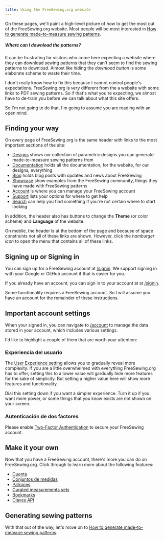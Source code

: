 ```yaml
---
title: Using the FreeSewing.org website
---
```


On these pages, we'll paint a high-level picture of how to get the most out of the FreeSewing.org website. Most people will be most interested in [How to generate made-to-measure sewing patterns](/docs/about/site/draft/).


<Comment by="joost">

##### Where can I download the patterns?
It can be frustrating for visitors who come here expecting a website where they can download sewing patterns that they can't seem to find the sewing patterns to download. Almost like hiding the *download button* is some elaborate scheme to waste their time.

I don't really know how to fix this because I cannot control people's expectations.
FreeSewing.org is _very_ different from the a website with some links to PDF sewing patterns.
So if that's what you're expecting, we almost have to de-train you before we can talk about what this site offers.

So I'm not going to do that. I'm going to assume you are reading with an open mind.

</Comment>

## Finding your way

On every page of FreeSewing.org is the same header with links to the most important sections of the site:

- [Designs](/designs/) shows our collection of parametric designs you can generate made-to-measure sewing patterns from
- [Documentation](/documentation/) holds all the documentation, for the website, for our designs, everything
- [Blog](/blog/) holds blog posts with updates and news about FreeSewing
- [Showcase](/showcase/) show examples from the FreeSewing community, things they have made with FreeSewing patterns
- [Account](/account/) is where you can manage your FreeSewing account
- [Support](/support/) lists your options for where to get help
- [Search](/search/) can help you find something if you're not certain where to start looking

In addition, the header also has buttons to change the **Theme** (or color scheme) and **Language** of the website.

On mobile, the header is at the bottom of the page and because of space constraints not all of these links are shown. However, click the *hamburger icon* to open the menu that contains all of these links.

## Signing up or Signing in

You can sign up for a FreeSewing account at [/signin](/signin/). We support signing in with your Google or GitHub account if that is easier for you.

If you already have an account, you can sign in to your account at at [/signin](/signin/).

Some functionality requires a FreeSewing account. So I will assume you have an account for the remainder of these instructions.

## Important account settings

When your signed in, you can navigate to [/account](/account/) to manage the data stored in your account, which includes various settings.

I'd like to highlight a couple of them that are worth your attention:

### Experiencia del usuario

The [User Experience setting](/account/control/) allows you to gradually reveal more complexity. If you are a little overwhelmed with everything FreeSewing.org has to offer, setting this to a lower value will gardually hide more features for the sake of simplicity. But setting a higher value here will show more features and functionality.

Dial this setting down if you want a simpler experience. Turn it up if you want more power, or some things that you know exists are not shown on your screen.

### Autenticación de dos factores

Please enable [Two-Factor Authentication](/account/mfa/) to secure your FreeSewing account.

## Make it your own

Now that you have a FreeSewing account, there's more you can do on FreeSewing.org. Click through to learn more about the following features:

- [Cuenta](/docs/about/site/account)
- [Conjuntos de medidas](/docs/about/site/sets)
- [Patrones](/docs/about/site/patterns)
- [Curated measurements sets](/docs/about/site/csets)
- [Bookmarks](/docs/about/site/bookmarks)
- [Claves API](/docs/about/site/apikeys)


## Generating sewing patterns

With that out of the way, let's move on to [How to generate made-to-measure sewing patterns](/docs/about/site/draft/).

